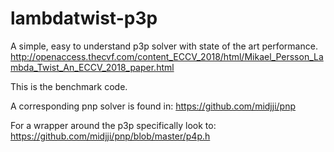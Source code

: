 # lambdatwist-p3p 
A simple, easy to understand p3p solver with state of the art performance.
http://openaccess.thecvf.com/content_ECCV_2018/html/Mikael_Persson_Lambda_Twist_An_ECCV_2018_paper.html


This is the benchmark code. 

A corresponding pnp solver is found in:
https://github.com/midjji/pnp

For a wrapper around the p3p specifically look to:
https://github.com/midjji/pnp/blob/master/p4p.h


